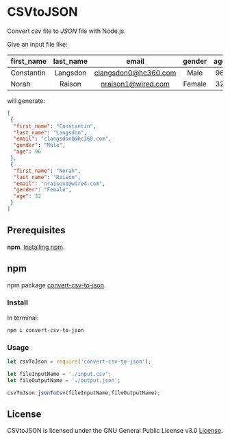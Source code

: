 # CSVtoJSON
Convert *csv* file to *JSON* file with Node.js. 

Give an input file like:

|first_name|last_name|email|gender|age|
|----------|:-------:|:---:|:----:|:-:|
|Constantin|Langsdon|clangsdon0@hc360.com|Male|96|
|Norah|Raison|nraison1@wired.com|Female|32|

will generate:

```json
[
 {
  "first_name": "Constantin",
  "last_name": "Langsdon",
  "email": "clangsdon0@hc360.com",
  "gender": "Male",
  "age": 96
 },
 {
  "first_name": "Norah",
  "last_name": "Raison",
  "email": "nraison1@wired.com",
  "gender": "Female",
  "age": 32
 }
]
```

## Prerequisites
**npm**. [Installing npm](https://docs.npmjs.com/getting-started/installing-node).

## npm
npm package [convert-csv-to-json](https://www.npmjs.com/package/convert-csv-to-json).

### Install
In terminal: 
```{r, engine='bash', count_lines}
npm i convert-csv-to-json
```


### Usage
```js
let csvToJson = require('convert-csv-to-json');

let fileInputName = './input.csv'; 
let fileOutputName = './output.json';

csvToJson.jsonToCsv(fileInputName,fileOutputName);
```

## License

CSVtoJSON is licensed under the GNU General Public License v3.0 [License](LICENSE).
